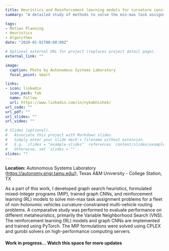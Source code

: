 ```yaml
---
title: Heuristics and Reinforcement learning models for curvature constrained vehicle routing problems
summary: "A detailed study of methods to solve the min-max task assignment for a fleet of non-holonomic curvature constrained multi-vehicle routing problems."

tags:
- Motion Planning
- Heuristics
- Algorithms
date: "2020-01-01T00:00:00Z"

# Optional external URL for project (replaces project detail page).
external_link: ""

image:
  caption: Photo by Autonomous Systems Laboratory
  focal_point: Smart

links:
- icon: linkedin
  icon_pack: fab
  name: Follow
  url: https://www.linkedin.com/in/nykabhishek/
url_code: ""
url_pdf: ""
url_slides: ""
url_video: ""

# Slides (optional).
#   Associate this project with Markdown slides.
#   Simply enter your slide deck's filename without extension.
#   E.g. `slides = "example-slides"` references `content/slides/example-slides.md`.
#   Otherwise, set `slides = ""`.
slides: ""
---
```


<b>Location:</b> Autonomous Systems Laboratory (https://autonomy.engr.tamu.edu/), Texas A&M University - College Station, TX

<p style="text-align:justify;">

  As a part of this work, I developed graph search heuristics, formulated mixed-Integer programs (MIP), trained graph CNNs, and reinforcement learning (RL) models to solve min-max task assignment problems for a fleet of non-holonomic vehicles curvature-constrained multi-vehicle routing problems. A comparative study was performed to evaluate performance on different metaheuristics, primarily the Variable Neighborhood Search (VNS). The reinforcement learning (RL) models and graph CNNs are implemented and trained using PyTorch. The MIP formulations were solved using CPLEX and gurobi solvers on high-performance computing servers.
</p>

<p>
    <h4> Work in progress... Watch this space for more updates </h4>
</p>
<!-- <p>
    <img src='/images/focus_circuit.jpg'>
    <small> Arduino microcontroller based drive-by-wire setup. </small>
</p>
<p>
    <iframe width="720" height="405" src="https://www.youtube.com/embed/0Qlv_Cc4pwY" frameborder="0" allow="accelerometer; autoplay; encrypted-media; gyroscope; picture-in-picture" allowfullscreen></iframe>
</p>
<p>
    <iframe width="720" height="405" src="https://www.youtube.com/embed/Q8OMI-cLm2E" frameborder="0" allow="accelerometer; autoplay; encrypted-media; gyroscope; picture-in-picture" allowfullscreen></iframe>
</p> -->
